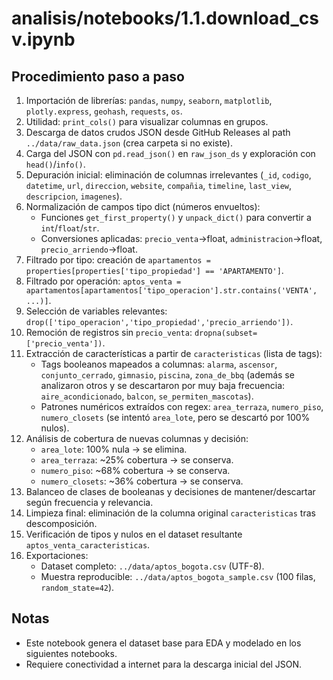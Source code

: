 # analisis/notebooks/1.1.download_csv.ipynb

## Procedimiento paso a paso

1. Importación de librerías: `pandas`, `numpy`, `seaborn`, `matplotlib`, `plotly.express`, `geohash`, `requests`, `os`.
2. Utilidad: `print_cols()` para visualizar columnas en grupos.
3. Descarga de datos crudos JSON desde GitHub Releases al path `../data/raw_data.json` (crea carpeta si no existe).
4. Carga del JSON con `pd.read_json()` en `raw_json_ds` y exploración con `head()`/`info()`.
5. Depuración inicial: eliminación de columnas irrelevantes (`_id`, `codigo`, `datetime`, `url`, `direccion`, `website`, `compañia`, `timeline`, `last_view`, `descripcion`, `imagenes`).
6. Normalización de campos tipo dict (números envueltos):
   - Funciones `get_first_property()` y `unpack_dict()` para convertir a `int`/`float`/`str`.
   - Conversiones aplicadas: `precio_venta`→float, `administracion`→float, `precio_arriendo`→float.
7. Filtrado por tipo: creación de `apartamentos = properties[properties['tipo_propiedad'] == 'APARTAMENTO']`.
8. Filtrado por operación: `aptos_venta = apartamentos[apartamentos['tipo_operacion'].str.contains('VENTA', ...)]`.
9. Selección de variables relevantes: `drop(['tipo_operacion','tipo_propiedad','precio_arriendo'])`.
10. Remoción de registros sin `precio_venta`: `dropna(subset=['precio_venta'])`.
11. Extracción de características a partir de `caracteristicas` (lista de tags):
    - Tags booleanos mapeados a columnas: `alarma`, `ascensor`, `conjunto_cerrado`, `gimnasio`, `piscina`, `zona_de_bbq` (además se analizaron otros y se descartaron por muy baja frecuencia: `aire_acondicionado`, `balcon`, `se_permiten_mascotas`).
    - Patrones numéricos extraídos con regex: `area_terraza`, `numero_piso`, `numero_closets` (se intentó `area_lote`, pero se descartó por 100% nulos).
12. Análisis de cobertura de nuevas columnas y decisión:
    - `area_lote`: 100% nula → se elimina.
    - `area_terraza`: ~25% cobertura → se conserva.
    - `numero_piso`: ~68% cobertura → se conserva.
    - `numero_closets`: ~36% cobertura → se conserva.
13. Balanceo de clases de booleanas y decisiones de mantener/descartar según frecuencia y relevancia.
14. Limpieza final: eliminación de la columna original `caracteristicas` tras descomposición.
15. Verificación de tipos y nulos en el dataset resultante `aptos_venta_caracteristicas`.
16. Exportaciones:
    - Dataset completo: `../data/aptos_bogota.csv` (UTF-8).
    - Muestra reproducible: `../data/aptos_bogota_sample.csv` (100 filas, `random_state=42`).

## Notas
- Este notebook genera el dataset base para EDA y modelado en los siguientes notebooks.
- Requiere conectividad a internet para la descarga inicial del JSON.
